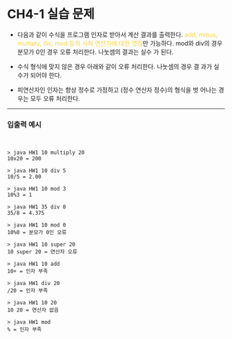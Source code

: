 # CH4-1 실습 문제
- 다음과 같이 수식을 프로그램 인자로 받아서 계산 결과를 출력한다.  <span style="color:#ffd33d">add, minus, multiply, div, mod 등의 사칙 연산자에 대한 명칭</span>만 가능하다.
mod와 div의 경우 분모가 0인 경우 오류 처리한다. 나눗셈의 결과는 실수
가 된다.

- 수식 형식에 맞지 않은 경우 아래와 같이 오류 처리한다. 나눗셈의 경우 결
과가 실수가 되어야 한다.

- 피연산자인 인자는 항상 정수로 가정하고 (정수 연산자 정수)의 형식을 벗
어나는 경우는 모두 오류 처리한다.

---
<h3>입출력 예시</h3>
<br>

```
> java HW1 10 multiply 20
10x20 = 200

> java HW1 10 div 5
10/5 = 2.00

> java HW1 10 mod 3
10%3 = 1
```

```
> java HW1 35 div 8
35/8 = 4.375

> java HW1 10 mod 0
10%0 = 분모가 0인 오류

> java HW1 10 super 20
10 super 20 = 연산자 오류
```

```
> java HW1 10 add
10+ = 인자 부족

> java HW1 div 20
/20 = 인자 부족

> java HW1 10 20
10 20 = 연산자 없음

> java HW1 mod
% = 인자 부족
```